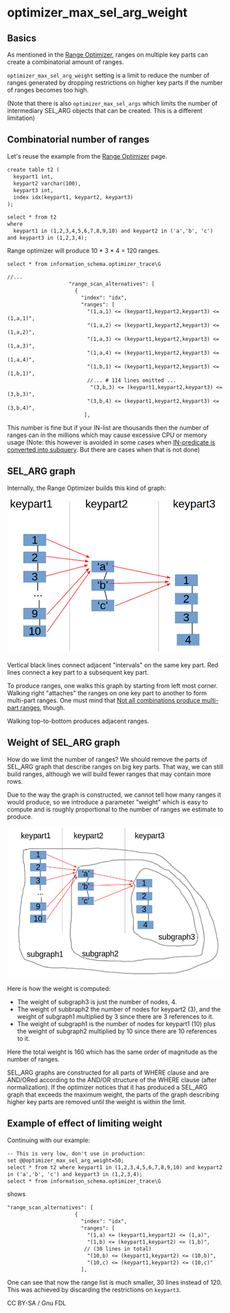 
# optimizer_max_sel_arg_weight


## Basics


As mentioned in the [Range Optimizer](range-optimizer.md), ranges on multiple key parts can create a combinatorial amount of ranges.


`optimizer_max_sel_arg_weight` setting is a limit to reduce the number of ranges generated by 
dropping restrictions on higher key parts if the number of ranges becomes too high.


(Note that there is also `optimizer_max_sel_args` which limits the number of intermediary 
SEL_ARG objects that can be created. This is a different limitation)


## Combinatorial number of ranges


Let's reuse the example from the [Range Optimizer](range-optimizer.md) page.


```
create table t2 (
  keypart1 int,
  keypart2 varchar(100),
  keypart3 int,
  index idx(keypart1, keypart2, keypart3)
);
```

```
select * from t2 
where
  keypart1 in (1,2,3,4,5,6,7,8,9,10) and keypart2 in ('a','b', 'c') and keypart3 in (1,2,3,4);
```

Range optimizer will produce 10 * 3 * 4 = 120 ranges.


```
select * from information_schema.optimizer_trace\G
```

```
//...
                    "range_scan_alternatives": [
                      {
                        "index": "idx",
                        "ranges": [
                          "(1,a,1) <= (keypart1,keypart2,keypart3) <= (1,a,1)",
                          "(1,a,2) <= (keypart1,keypart2,keypart3) <= (1,a,2)",
                          "(1,a,3) <= (keypart1,keypart2,keypart3) <= (1,a,3)",
                          "(1,a,4) <= (keypart1,keypart2,keypart3) <= (1,a,4)",
                          "(1,b,1) <= (keypart1,keypart2,keypart3) <= (1,b,1)",
                          //... # 114 lines omitted ...
                           "(3,b,3) <= (keypart1,keypart2,keypart3) <= (3,b,3)",
                          "(3,b,4) <= (keypart1,keypart2,keypart3) <= (3,b,4)",
                         ],
```

This number is fine but if your IN-list are thousands then the number of ranges can in the millions which may cause excessive CPU or memory usage (Note: this however is avoided in some cases when [IN-predicate is converted into subquery](../../../server-usage/replication-cluster-multi-master/optimization-and-tuning/query-optimizations/subquery-optimizations/conversion-of-big-in-predicates-into-subqueries.md). But there are cases when that is not done)


## SEL_ARG graph


Internally, the Range Optimizer builds this kind of graph:


![](../../../.gitbook/assets/optimizer_max_sel_arg_weight/+image/sel-arg-graph1.png)


Vertical black lines connect adjacent "intervals" on the same key part.
Red lines connect a key part to a subsequent key part.


To produce ranges, one walks this graph by starting from left most corner.
Walking right "attaches" the ranges on one key part to another to form multi-part ranges. One must mind that
[Not all combinations produce multi-part ranges](range-optimizer.md#not-all-comparisons-produce-ranges), though.


Walking top-to-bottom produces adjacent ranges.


## Weight of SEL_ARG graph


How do we limit the number of ranges? 
We should remove the parts of SEL_ARG graph that describe ranges on big key parts.
That way, we can still build ranges, although we will build fewer ranges that may contain more rows.


Due to the way the graph is constructed, we cannot tell how many ranges it would produce, so 
we introduce a parameter "weight" which is easy to compute and is roughly proportional to the number of 
ranges we estimate to produce.


![](../../../.gitbook/assets/optimizer_max_sel_arg_weight/+image/sel-arg-subgraphs.png)


Here is how the weight is computed:


* The weight of subgraph3 is just the number of nodes, 4.
* The weight of subbraph2 the number of nodes for keypart2 (3), and the weight of subgraph1 multiplied by 3 since there are 3 references to it.
* The weight of subgraph1 is the number of nodes for keypart1 (10) plus the weight of subgraph2 multiplied by 10 since there are 10 references to it.


Here the total weight is 160 which has the same order of magnitude as the number of ranges.


SEL_ARG graphs are constructed for all parts of WHERE clause and are AND/ORed according to the AND/OR structure of the WHERE clause (after normalization). If the optimizer notices that it has produced a SEL_ARG graph that exceeds the maximum weight, the parts of the graph describing higher key parts are removed until the weight is within the limit.


## Example of effect of limiting weight


Continuing with our example:


```
-- This is very low, don't use in production:
set @@optimizer_max_sel_arg_weight=50;
select * from t2 where keypart1 in (1,2,3,4,5,6,7,8,9,10) and keypart2 in ('a','b', 'c') and keypart3 in (1,2,3,4);
select * from information_schema.optimizer_trace\G
```

shows


```
"range_scan_alternatives": [
                      {
                        "index": "idx",
                        "ranges": [
                          "(1,a) <= (keypart1,keypart2) <= (1,a)",
                          "(1,b) <= (keypart1,keypart2) <= (1,b)",
                         // (30 lines in total)
                          "(10,b) <= (keypart1,keypart2) <= (10,b)",
                          "(10,c) <= (keypart1,keypart2) <= (10,c)"
                        ],
```

One can see that now the range list is much smaller, 30 lines instead of 120. This was achieved by discarding the restrictions on `keypart3`.


CC BY-SA / Gnu FDL

